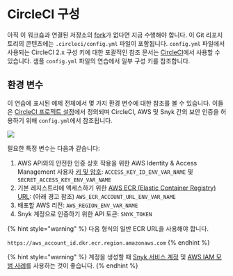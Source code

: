 # CircleCI 구성

아직 이 워크숍과 연결된 저장소의 [fork](https://github.com/snyk-partners/snyk-circleci-eks/fork)가 없다면 지금 수행해야 합니다. 이 Git 리포지토리의 콘텐츠에는 `.circleci/config.yml` 파일이 포함됩니다. `config.yml` 파일에서 사용되는 CircleCI 2.x 구성 키에 대한 포괄적인 참조 문서는 [CircleCI](https://circleci.com/docs/2.0/configuration-reference/)에서 사용할 수 있습니다. 샘플 `config.yml` 파일의 연습에서 일부 구성 키를 참조합니다.

## 환경 변수

이 연습에 표시된 예제 전체에서 몇 가지 환경 변수에 대한 참조를 볼 수 있습니다. 이들은 [CircleCI 프로젝트 설정](https://circleci.com/docs/2.0/env-vars/?utm\_medium=SEM\&utm\_source=gnb\&utm\_campaign=SEM-gb-DSA-Eng-ni\&utm\_content=\&utm\_term=dynamicSearch-\&gclid=EAIaIQobChMI\_LT0qqj16QIVUB-tBh0J-gxoEAAYASAAEgJdxfD\_BwE#setting-an-environment-variable-in-a-project)에서 정의되며 CircleCI, AWS 및 Snyk 간의 보안 인증을 허용하기 위해 `config.yml`에서 참조됩니다.

![](https://partner-workshop-assets.s3.us-east-2.amazonaws.com/circleci\_project\_settings.png)

필요한 특정 변수는 다음과 같습니다:

1. AWS API와의 안전한 인증 상호 작용을 위한 AWS Identity & Access Management 사용자 [키 및 암호](https://docs.aws.amazon.com/IAM/latest/UserGuide/id\_credentials\_access-keys.html): `ACCESS_KEY_ID_ENV_VAR_NAME` 및 `SECRET_ACCESS_KEY_ENV_VAR_NAME`
2. 기본 레지스트리에 액세스하기 위한 [AWS ECR (Elastic Container Registry) URL](https://docs.aws.amazon.com/AmazonECR/latest/userguide/Registries.html): (아래 경고 참조) `AWS_ECR_ACCOUNT_URL_ENV_VAR_NAME`
3. 배포할 AWS 리전: `AWS_REGION_ENV_VAR_NAME`
4. Snyk 계정으로 인증하기 위한 API 토큰: `SNYK_TOKEN`

{% hint style="warning" %}
다음 형식의 일반 ECR URL을 사용해야 합니다.

`https://aws_account_id.dkr.ecr.region.amazonaws.com`
{% endhint %}

{% hint style="warning" %}
계정을 생성할 때 [Snyk 서비스 계정](https://support.snyk.io/hc/en-us/articles/360004037597-Service-accounts) 및 [AWS IAM 모범 사례](https://docs.aws.amazon.com/IAM/latest/UserGuide/best-practices.html)를 사용하는 것이 좋습니다.
{% endhint %}
